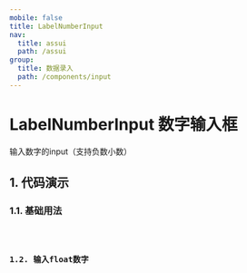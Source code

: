 ```yaml
---
mobile: false
title: LabelNumberInput
nav:
  title: assui
  path: /assui
group:
  title: 数据录入
  path: /components/input
---
```

# LabelNumberInput 数字输入框

输入数字的input（支持负数小数）
## 1. 代码演示

### 1.1. 基础用法

<code hideActions='["CSB", "EXTERNAL"]' src="./demo/index.tsx" />

### 1.2. 输入float数字


 